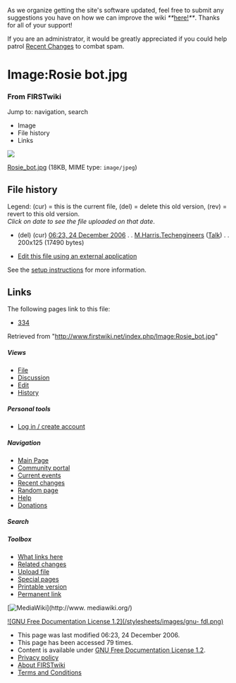 As we organize getting the site's software updated, feel free to submit any
suggestions you have on how we can improve the wiki
_**_[here!](/index.php/User:Hallry/Suggestions "User:Hallry/Suggestions"
)_**_. Thanks for all of your support!

If you are an administrator, it would be greatly appreciated if you could help
patrol [Recent Changes](/index.php/Special:Recentchanges
"Special:Recentchanges" ) to combat spam.

# Image:Rosie bot.jpg

### From FIRSTwiki

Jump to: navigation, search

  * Image
  * File history
  * Links

![](/media/0/04/Rosie_bot.jpg)

[Rosie_bot.jpg](/media/0/04/Rosie_bot.jpg "Rosie bot.jpg" ) (18KB, MIME type:
`image/jpeg`)

## File history

Legend: (cur) = this is the current file, (del) = delete this old version,
(rev) = revert to this old version.  
_Click on date to see the file uploaded on that date_.

  * (del) (cur) [06:23, 24 December 2006](/media/0/04/Rosie_bot.jpg "/media/0/04/Rosie bot.jpg" ) . . [M.Harris.Techengineers](/index.php?title=User:M.Harris.Techengineers&action=edit "User:M.Harris.Techengineers" ) ([Talk](/index.php?title=User_talk:M.Harris.Techengineers&action=edit "User talk:M.Harris.Techengineers" )) . . 200x125 (17490 bytes)
  

  * [Edit this file using an external application](/index.php?title=Image:Rosie_bot.jpg&action=edit&externaledit=true&mode=file "Image:Rosie bot.jpg" )

See the [setup
instructions](http://meta.wikimedia.org/wiki/Help:External_editors
"http://meta.wikimedia.org/wiki/Help:External_editors" ) for more information.

## Links

The following pages link to this file:

  * [334](/index.php/334 "334" )

Retrieved from "<http://www.firstwiki.net/index.php/Image:Rosie_bot.jpg>"

##### Views

  * [File](/index.php/Image:Rosie_bot.jpg)
  * [Discussion](/index.php?title=Image_talk:Rosie_bot.jpg&action=edit)
  * [Edit](/index.php?title=Image:Rosie_bot.jpg&action=edit)
  * [History](/index.php?title=Image:Rosie_bot.jpg&action=history)

##### Personal tools

  * [Log in / create account](/index.php?title=Special:Userlogin&returnto=Image:Rosie_bot.jpg)

[](/index.php/Main_Page "Main Page" )

##### Navigation

  * [Main Page](/index.php/Main_Page)
  * [Community portal](/index.php/FIRSTwiki:Community_portal)
  * [Current events](/index.php/Current_events)
  * [Recent changes](/index.php/Special:Recentchanges)
  * [Random page](/index.php/Special:Random)
  * [Help](/index.php/FIRSTwiki:Help)
  * [Donations](/index.php/FIRSTwiki:Site_support)

##### Search



##### Toolbox

  * [What links here](/index.php/Special:Whatlinkshere/Image:Rosie_bot.jpg)
  * [Related changes](/index.php/Special:Recentchangeslinked/Image:Rosie_bot.jpg)
  * [Upload file](/index.php/Special:Upload)
  * [Special pages](/index.php/Special:Specialpages)
  * [Printable version](/index.php?title=Image:Rosie_bot.jpg&printable=yes)
  * [Permanent link](/index.php?title=Image:Rosie_bot.jpg&oldid=51998)

[![MediaWiki](/skins/common/images/poweredby_mediawiki_88x31.png)](http://www.
mediawiki.org/)

[![GNU Free Documentation License 1.2](/stylesheets/images/gnu-
fdl.png)](http://www.gnu.org/copyleft/fdl.html)

  * This page was last modified 06:23, 24 December 2006.
  * This page has been accessed 79 times.
  * Content is available under [GNU Free Documentation License 1.2](http://www.gnu.org/copyleft/fdl.html "http://www.gnu.org/copyleft/fdl.html" ).
  * [Privacy policy](/index.php/FIRSTwiki:Privacy_policy "FIRSTwiki:Privacy policy" )
  * [About FIRSTwiki](/index.php/FIRSTwiki:About "FIRSTwiki:About" )
  * [Terms and Conditions](/index.php/FIRSTwiki:Terms_and_conditions "FIRSTwiki:Terms and conditions" )

